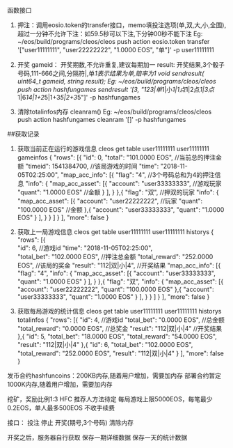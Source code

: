 函数接口
1. 押注：调用eosio.token的transfer接口，memo填投注选项(单,双,大,小,全围),超过一分钟不允许下注：如59.5秒可以下注,下分钟00秒不能下注
Eg: ~/eos/build/programs/cleos/cleos  push action eosio.token transfer '["user11111111", "user22222222", "1.0000 EOS", "单"]' -p user11111111

2. 开奖
gameid： 开奖期数,不允许重复,建议每期加一
result: 开奖结果,3个骰子号码,111-666之间,分隔符|,单*1表示结果为单,赔率为1
void sendresult( uint64_t gameid, string result);
Eg: ~/eos/build/programs/cleos/cleos  push action hashfungames sendresult '[3, "123|单*1|小*1|1点*1|2点*1|3点*1|6*14|1+2*5|1+3*5|2+3*5"]' -p hashfungames

3. 清除totalinfos内存
cleanram()
Eg: ~/eos/build/programs/cleos/cleos  push action hashfungames cleanram '[]' -p hashfungames


##获取记录

1. 获取当前正在运行的游戏信息
cleos get table user11111111 user11111111 gameinfos
{
  "rows": [{
      "id": 0,
      "total": "101.0000 EOS",      //当前总的押注金额
      "timeid": 1541384700,		//该局游戏的时间
      "time": "2018-11-05T02:25:00",
      "map_acc_info": [{
          "flag": "4",              //3个号码总和为4的押注信息
          "info": {
            "map_acc_asset": [{
                "account": "user33333333",  //游戏玩家
                "quant": "1.0000 EOS"       //金额
              }
            ],
          }
        },{
          "flag": "双",                      //押双的玩家
          "info": {
            "map_acc_asset": [{
                "account": "user22222222",  //玩家
                "quant": "100.0000 EOS"     //金额
              },{
               "account": "user33333333",
               "quant": "1.0000 EOS"
             }
            ],
          }
        }
      ]
    }
  ],
  "more": false
}


2. 获取上一局游戏信息
cleos  get table user11111111 user11111111 historys
{
  "rows": [{        
      "id": 6,                          //游戏id
      "time": "2018-11-05T02:25:00",		
      "total_bet": "102.0000 EOS",      //押注总金额
      "total_reward": "252.0000 EOS",   //该局的奖金
      "result": "112|双|小|4",           //开奖结果
      "map_acc_info": [{
          "flag": "4",
          "info": {
            "map_acc_asset": [{
                "account": "user33333333",
                "quant": "1.0000 EOS"
              }
            ],
          }
        },{
          "flag": "双",
          "info": {
            "map_acc_asset": [{
                "account": "user22222222",
                "quant": "100.0000 EOS"
              },{
                "account": "user33333333",
                "quant": "1.0000 EOS"
              }
            ],
          }
        }
      ]
    }
  ],
  "more": false
}


3. 获取每局游戏的统计信息
cleos  get table user11111111 user11111111 historys totalinfos
{
  "rows": [{
      "id": 4,                      //游戏id
      "total_bet": "0.0000 EOS",    //总金额
      "total_reward": "0.0000 EOS", //总奖金
      "result": "112|双|小|4"       //开奖结果
    },{
      "id": 5,
      "total_bet": "18.0000 EOS",
      "total_reward": "54.0000 EOS",
      "result": "112|双|小|4"
    },{
      "id": 6,
      "total_bet": "102.0000 EOS",
      "total_reward": "252.0000 EOS",
      "result": "112|双|小|4"
    }
  ],
  "more": false
}



发币合约hashfuncoins：200KB内存,随着用户增加，需要加内存
部署合约暂定1000K内存,随着用户增加，需要加内存


挖矿，奖励比例1:3 HFC
推荐人方法待定
每局游戏上限5000EOS，每笔最少0.2EOS，单人最多500EOS
不收手续费

接口：
投注
停止
开奖(期号,3个号码)
清除内存



开奖之后，服务器自行获取
保存一期详细数据
保存一天的统计数据